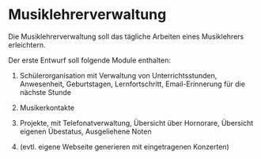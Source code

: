 # Musiklehrerverwaltung

Die Musiklehrerverwaltung soll das tägliche Arbeiten eines Musiklehrers erleichtern.

Der erste Entwurf soll folgende Module enthalten:

1. Schülerorganisation mit Verwaltung von Unterrichtsstunden, Anwesenheit, Geburtstagen, Lernfortschritt, Email-Erinnerung für die nächste Stunde

2. Musikerkontakte

3. Projekte, mit Telefonatverwaltung, Übersicht über Hornorare, Übersicht eigenen Übestatus, Ausgeliehene Noten

4. (evtl. eigene Webseite generieren mit eingetragenen Konzerten)

